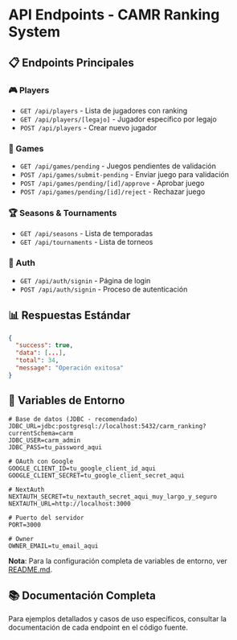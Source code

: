 # API Endpoints - CAMR Ranking System

## 📋 **Endpoints Principales**

### **🎮 Players**
- `GET /api/players` - Lista de jugadores con ranking
- `GET /api/players/[legajo]` - Jugador específico por legajo
- `POST /api/players` - Crear nuevo jugador

### **🎯 Games**
- `GET /api/games/pending` - Juegos pendientes de validación
- `POST /api/games/submit-pending` - Enviar juego para validación
- `POST /api/games/pending/[id]/approve` - Aprobar juego
- `POST /api/games/pending/[id]/reject` - Rechazar juego

### **🏆 Seasons & Tournaments**
- `GET /api/seasons` - Lista de temporadas
- `GET /api/tournaments` - Lista de torneos

### **🔐 Auth**
- `GET /api/auth/signin` - Página de login
- `POST /api/auth/signin` - Proceso de autenticación

## 📊 **Respuestas Estándar**

```json
{
  "success": true,
  "data": [...],
  "total": 34,
  "message": "Operación exitosa"
}
```

## 🔧 **Variables de Entorno**

```env
# Base de datos (JDBC - recomendado)
JDBC_URL=jdbc:postgresql://localhost:5432/carm_ranking?currentSchema=carm
JDBC_USER=carm_admin
JDBC_PASS=tu_password_aqui

# OAuth con Google
GOOGLE_CLIENT_ID=tu_google_client_id_aqui
GOOGLE_CLIENT_SECRET=tu_google_client_secret_aqui

# NextAuth
NEXTAUTH_SECRET=tu_nextauth_secret_aqui_muy_largo_y_seguro
NEXTAUTH_URL=http://localhost:3000

# Puerto del servidor
PORT=3000

# Owner
OWNER_EMAIL=tu_email_aqui
```

**Nota**: Para la configuración completa de variables de entorno, ver [README.md](./README.md#-variables-de-entorno-env).

## 📚 **Documentación Completa**

Para ejemplos detallados y casos de uso específicos, consultar la documentación de cada endpoint en el código fuente.
